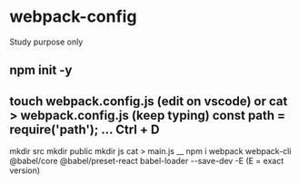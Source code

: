 # webpack-config
Study purpose only

npm init -y
----------------
touch webpack.config.js (edit on vscode) or
cat > webpack.config.js (keep typing)
const path = require('path');
...
Ctrl + D
----------------
mkdir src
mkdir public
mkdir js
cat > main.js
__
npm i webpack webpack-cli @babel/core @babel/preset-react babel-loader --save-dev -E (E = exact version)
